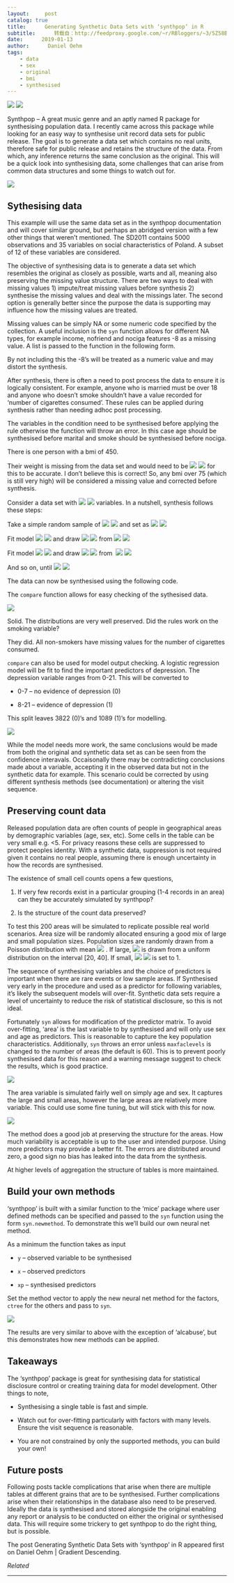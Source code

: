 ```yaml
---
layout:     post
catalog: true
title:      Generating Synthetic Data Sets with ‘synthpop’ in R
subtitle:      转载自：http://feedproxy.google.com/~r/RBloggers/~3/5Z58BoeAiPk/
date:      2019-01-13
author:      Daniel Oehm
tags:
    - data
    - sex
    - original
    - bmi
    - synthesised
---
```






![](https://i1.wp.com/gradientdescending.com/wp-content/uploads/2019/01/compare-results-1-768x476.png?w=450)
![](https://i1.wp.com/gradientdescending.com/wp-content/uploads/2019/01/compare-results-1-768x476.png?w=450)


Synthpop – A great music genre and an aptly named R package for synthesising population data. I recently came across this package while looking for an easy way to synthesise unit record data sets for public release. The goal is to generate a data set which contains no real units, therefore safe for public release and retains the structure of the data. From which, any inference returns the same conclusion as the original. This will be a quick look into synthesising data, some challenges that can arise from common data structures and some things to watch out for.

![](https://i1.wp.com/gradientdescending.com/wp-content/uploads/2019/01/audio-blur-close-up-164745-e1547293111870.png?w=456)


## Sythesising data

This example will use the same data set as in the synthpop documentation and will cover similar ground, but perhaps an abridged version with a few other things that weren’t mentioned. The SD2011 contains 5000 observations and 35 variables on social characteristics of Poland. A subset of 12 of these variables are considered.

The objective of synthesising data is to generate a data set which resembles the original as closely as possible, warts and all, meaning also preserving the missing value structure. There are two ways to deal with missing values 1) impute/treat missing values before synthesis 2) synthesise the missing values and deal with the missings later. The second option is generally better since the purpose the data is supporting may influence how the missing values are treated.

Missing values can be simply NA or some numeric code specified by the collection. A useful inclusion is the `syn` function allows for different NA types, for example income, nofriend and nociga features -8 as a missing value. A list is passed to the function in the following form.

By not including this the -8’s will be treated as a numeric value and may distort the synthesis.

After synthesis, there is often a need to post process the data to ensure it is logically consistent. For example, anyone who is married must be over 18 and anyone who doesn’t smoke shouldn’t have a value recorded for ‘number of cigarettes consumed’. These rules can be applied during synthesis rather than needing adhoc post processing.

The variables in the condition need to be synthesised before applying the rule otherwise the function will throw an error. In this case age should be synthesised before marital and smoke should be synthesised before nociga.

There is one person with a bmi of 450.

Their weight is missing from the data set and would need to be ![](https://i0.wp.com/gradientdescending.com/wp-content/ql-cache/quicklatex.com-08771477e2b24d39da4caa2dce3d7c95_l3.png?resize=192%2C18)
![](https://i0.wp.com/gradientdescending.com/wp-content/ql-cache/quicklatex.com-08771477e2b24d39da4caa2dce3d7c95_l3.png?resize=192%2C18)
 for this to be accurate. I don’t believe this is correct! So, any bmi over 75 (which is still very high) will be considered a missing value and corrected before synthesis.

Consider a data set with ![](https://i1.wp.com/gradientdescending.com/wp-content/ql-cache/quicklatex.com-5faad0904f612a3fa5b27faafb8dc903_l3.png?resize=10%2C12)
![](https://i1.wp.com/gradientdescending.com/wp-content/ql-cache/quicklatex.com-5faad0904f612a3fa5b27faafb8dc903_l3.png?resize=10%2C12)
 variables. In a nutshell, synthesis follows these steps:

Take a simple random sample of ![](https://i2.wp.com/gradientdescending.com/wp-content/ql-cache/quicklatex.com-418d4287d621ecb5bf18356704c71b15_l3.png?resize=40%2C14)
![](https://i2.wp.com/gradientdescending.com/wp-content/ql-cache/quicklatex.com-418d4287d621ecb5bf18356704c71b15_l3.png?resize=40%2C14)
 and set as ![](https://i2.wp.com/gradientdescending.com/wp-content/ql-cache/quicklatex.com-fb56fe0d68a38890df8477226ea656d1_l3.png?resize=42%2C14)
![](https://i2.wp.com/gradientdescending.com/wp-content/ql-cache/quicklatex.com-fb56fe0d68a38890df8477226ea656d1_l3.png?resize=42%2C14)

Fit model ![](https://i1.wp.com/gradientdescending.com/wp-content/ql-cache/quicklatex.com-6c96305e280295af948e1b387c99d96b_l3.png?resize=109%2C20)
![](https://i1.wp.com/gradientdescending.com/wp-content/ql-cache/quicklatex.com-6c96305e280295af948e1b387c99d96b_l3.png?resize=109%2C20)
 and draw ![](https://i2.wp.com/gradientdescending.com/wp-content/ql-cache/quicklatex.com-5fcbf974abccfbd8f8d140b2cd4c841a_l3.png?resize=42%2C14)
![](https://i2.wp.com/gradientdescending.com/wp-content/ql-cache/quicklatex.com-5fcbf974abccfbd8f8d140b2cd4c841a_l3.png?resize=42%2C14)
 from ![](https://i2.wp.com/gradientdescending.com/wp-content/ql-cache/quicklatex.com-9d420c1d8fc3940cdd889585710abf0f_l3.png?resize=116%2C20)
![](https://i2.wp.com/gradientdescending.com/wp-content/ql-cache/quicklatex.com-9d420c1d8fc3940cdd889585710abf0f_l3.png?resize=116%2C20)

Fit model ![](https://i0.wp.com/gradientdescending.com/wp-content/ql-cache/quicklatex.com-68656488de581550c0603494fd3c691d_l3.png?resize=158%2C20)
![](https://i0.wp.com/gradientdescending.com/wp-content/ql-cache/quicklatex.com-68656488de581550c0603494fd3c691d_l3.png?resize=158%2C20)
 and draw ![](https://i0.wp.com/gradientdescending.com/wp-content/ql-cache/quicklatex.com-eb2fa6d3977ad91aada5b773c090da5b_l3.png?resize=42%2C14)
![](https://i0.wp.com/gradientdescending.com/wp-content/ql-cache/quicklatex.com-eb2fa6d3977ad91aada5b773c090da5b_l3.png?resize=42%2C14)
 from  ![](https://i0.wp.com/gradientdescending.com/wp-content/ql-cache/quicklatex.com-904bb9be6be6ebb16fcbce664725fa58_l3.png?resize=167%2C20)
![](https://i0.wp.com/gradientdescending.com/wp-content/ql-cache/quicklatex.com-904bb9be6be6ebb16fcbce664725fa58_l3.png?resize=167%2C20)

And so on, until ![](https://i2.wp.com/gradientdescending.com/wp-content/ql-cache/quicklatex.com-5177f673513cd98d607b0df070330a1b_l3.png?resize=268%2C20)
![](https://i2.wp.com/gradientdescending.com/wp-content/ql-cache/quicklatex.com-5177f673513cd98d607b0df070330a1b_l3.png?resize=268%2C20)


The data can now be synthesised using the following code.

The `compare` function allows for easy checking of the sythesised data.

![](https://i1.wp.com/gradientdescending.com/wp-content/uploads/2019/01/compare-results-1.png?w=456)


Solid. The distributions are very well preserved. Did the rules work on the smoking variable?

They did. All non-smokers have missing values for the number of cigarettes consumed.

`compare` can also be used for model output checking. A logistic regression model will be fit to find the important predictors of depression. The depression variable ranges from 0-21. This will be converted to

- 0-7 – no evidence of depression (0)

- 8-21 – evidence of depression (1)


This split leaves 3822 (0)’s and 1089 (1)’s for modelling.

![](https://i2.wp.com/gradientdescending.com/wp-content/uploads/2019/01/model-comparison-1.png?w=456)


While the model needs more work, the same conclusions would be made from both the original and synthetic data set as can be seen from the confidence interavals. Occaisonally there may be contradicting conclusions made about a variable, accepting it in the observed data but not in the synthetic data for example. This scenario could be corrected by using different synthesis methods (see documentation) or altering the visit sequence.

## Preserving count data

Released population data are often counts of people in geographical areas by demographic variables (age, sex, etc). Some cells in the table can be very small e.g. <5. For privacy reasons these cells are suppressed to protect peoples identity. With a synthetic data, suppression is not required given it contains no real people, assuming there is enough uncertainty in how the records are synthesised.

The existence of small cell counts opens a few questions,

1. If very few records exist in a particular grouping (1-4 records in an area) can they be accurately simulated by synthpop?

1. Is the structure of the count data preserved?


To test this 200 areas will be simulated to replicate possible real world scenarios. Area size will be randomly allocated ensuring a good mix of large and small population sizes. Population sizes are randomly drawn from a Poisson distribution with mean ![](https://i1.wp.com/gradientdescending.com/wp-content/ql-cache/quicklatex.com-8c37d2f1acb1d49f3e5e655797880475_l3.png?resize=10%2C12)
. If large, ![](https://i1.wp.com/gradientdescending.com/wp-content/ql-cache/quicklatex.com-8c37d2f1acb1d49f3e5e655797880475_l3.png?resize=10%2C12)
 is drawn from a uniform distribution on the interval [20, 40]. If small, ![](https://i1.wp.com/gradientdescending.com/wp-content/ql-cache/quicklatex.com-8c37d2f1acb1d49f3e5e655797880475_l3.png?resize=10%2C12)
![](https://i1.wp.com/gradientdescending.com/wp-content/ql-cache/quicklatex.com-8c37d2f1acb1d49f3e5e655797880475_l3.png?resize=10%2C12)
 is set to 1.

The sequence of synthesising variables and the choice of predictors is important when there are rare events or low sample areas. If Synthesised very early in the procedure and used as a predictor for following variables, it’s likely the subsequent models will over-fit. Synthetic data sets require a level of uncertainty to reduce the risk of statistical disclosure, so this is not ideal.

Fortunately `syn` allows for modification of the predictor matrix. To avoid over-fitting, ‘area’ is the last variable to by synthesised and will only use sex and age as predictors. This is reasonable to capture the key population characteristics. Additionally, `syn` throws an error unless `maxfaclevels` is changed to the number of areas (the default is 60). This is to prevent poorly synthesised data for this reason and a warning message suggest to check the results, which is good practice.

![](https://i0.wp.com/gradientdescending.com/wp-content/uploads/2019/01/synthesise-area-1.png?w=456)


The area variable is simulated fairly well on simply age and sex. It captures the large and small areas, however the large areas are relatively more variable. This could use some fine tuning, but will stick with this for now.

![](https://i0.wp.com/gradientdescending.com/wp-content/uploads/2019/01/distribution-of-errors-1.png?w=456)


The method does a good job at preserving the structure for the areas. How much variability is acceptable is up to the user and intended purpose. Using more predictors may provide a better fit. The errors are distributed around zero, a good sign no bias has leaked into the data from the synthesis.

At higher levels of aggregation the structure of tables is more maintained.

## Build your own methods

‘synthpop’ is built with a similar function to the ‘mice’ package where user defined methods can be specified and passed to the `syn` function using the form `syn.newmethod`. To demonstrate this we’ll build our own neural net method.

As a minimum the function takes as input

- `y` – observed variable to be synthesised

- `x` – observed predictors

- `xp` – synthesised predictors


Set the method vector to apply the new neural net method for the factors, `ctree` for the others and pass to `syn`.

![](https://i1.wp.com/gradientdescending.com/wp-content/uploads/2019/01/methods-vector-1.png?w=456)


The results are very similar to above with the exception of ‘alcabuse’, but this demonstrates how new methods can be applied.

## Takeaways

The ‘synthpop’ package is great for synthesising data for statistical disclosure control or creating training data for model development. Other things to note,

- Synthesising a single table is fast and simple.

- Watch out for over-fitting particularly with factors with many levels. Ensure the visit sequence is reasonable.

- You are not constrained by only the supported methods, you can build your own!


## Future posts

Following posts tackle complications that arise when there are multiple tables at different grains that are to be synthesised. Further complications arise when their relationships in the database also need to be preserved. Ideally the data is synthesised and stored alongside the original enabling any report or analysis to be conducted on either the original or synthesised data. This will require some trickery to get synthpop to do the right thing, but is possible.

The post Generating Synthetic Data Sets with ‘synthpop’ in R appeared first on Daniel Oehm | Gradient Descending.


*Related*








---
